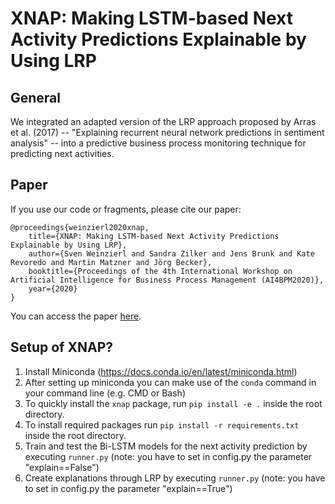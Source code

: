 # XNAP: Making LSTM-based Next Activity Predictions Explainable by Using LRP

## General
We integrated an adapted version of the LRP approach proposed by Arras et al. (2017) -- "Explaining recurrent neural
network predictions in sentiment analysis" -- into a predictive business process monitoring technique for predicting next activities.

## Paper
If you use our code or fragments, please cite our paper:

```
@proceedings{weinzierl2020xnap,
    title={XNAP: Making LSTM-based Next Activity Predictions Explainable by Using LRP},
    author={Sven Weinzierl and Sandra Zilker and Jens Brunk and Kate Revoredo and Martin Matzner and Jörg Becker},
    booktitle={Proceedings of the 4th International Workshop on Artificial Intelligence for Business Process Management (AI4BPM2020)},
    year={2020}
}
```

You can access the paper [here](https://www.researchgate.net/publication/342918341_XNAP_Making_LSTM-based_Next_Activity_Predictions_Explainable_by_Using_LRP).

## Setup of XNAP?
   1. Install Miniconda (https://docs.conda.io/en/latest/miniconda.html) 
   2. After setting up miniconda you can make use of the `conda` command in your command line (e.g. CMD or Bash)
   3. To quickly install the `xnap` package, run `pip install -e .` inside the root directory.
   4. To install required packages run `pip install -r requirements.txt` inside the root directory.
   6. Train and test the Bi-LSTM models for the next activity prediction by executing `runner.py` (note: you have to set in config.py the parameter "explain==False")
   7. Create explanations through LRP by executing `runner.py` (note: you have to set in config.py the parameter "explain==True")
